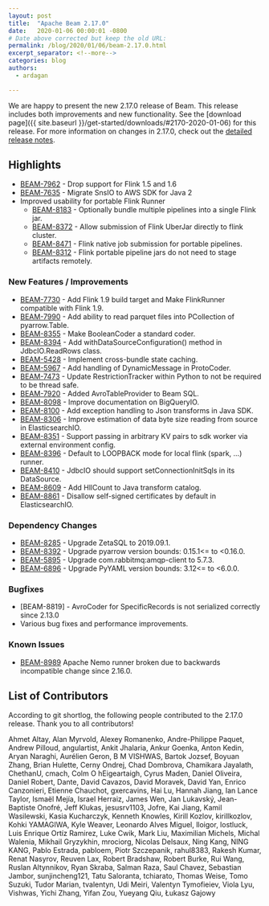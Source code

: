 ```yaml
---
layout: post
title:  "Apache Beam 2.17.0"
date:   2020-01-06 00:00:01 -0800
# Date above corrected but keep the old URL:
permalink: /blog/2020/01/06/beam-2.17.0.html
excerpt_separator: <!--more-->
categories: blog
authors:
  - ardagan

---
```

<!--
Licensed under the Apache License, Version 2.0 (the "License");
you may not use this file except in compliance with the License.
You may obtain a copy of the License at

http://www.apache.org/licenses/LICENSE-2.0

Unless required by applicable law or agreed to in writing, software
distributed under the License is distributed on an "AS IS" BASIS,
WITHOUT WARRANTIES OR CONDITIONS OF ANY KIND, either express or implied.
See the License for the specific language governing permissions and
limitations under the License.
-->

We are happy to present the new 2.17.0 release of Beam. This release includes both improvements and new functionality.
See the [download page]({{ site.baseurl }}/get-started/downloads/#2170-2020-01-06) for this release.<!--more-->
For more information on changes in 2.17.0, check out the
[detailed release notes](https://issues.apache.org/jira/secure/ReleaseNote.jspa?version=12345970&projectId=12319527).

## Highlights
* [BEAM-7962](https://issues.apache.org/jira/browse/BEAM-7962) - Drop support for Flink 1.5 and 1.6
* [BEAM-7635](https://issues.apache.org/jira/browse/BEAM-7635) - Migrate SnsIO to AWS SDK for Java 2
* Improved usability for portable Flink Runner
    * [BEAM-8183](https://issues.apache.org/jira/browse/BEAM-8183) - Optionally bundle multiple pipelines into a single Flink jar.
    * [BEAM-8372](https://issues.apache.org/jira/browse/BEAM-8372) - Allow submission of Flink UberJar directly to flink cluster.
    * [BEAM-8471](https://issues.apache.org/jira/browse/BEAM-8471) - Flink native job submission for portable pipelines.
    * [BEAM-8312](https://issues.apache.org/jira/browse/BEAM-8312) - Flink portable pipeline jars do not need to stage artifacts remotely.

### New Features / Improvements
* [BEAM-7730](https://issues.apache.org/jira/browse/BEAM-7730) - Add Flink 1.9 build target and Make FlinkRunner compatible with Flink 1.9.
* [BEAM-7990](https://issues.apache.org/jira/browse/BEAM-7990) - Add ability to read parquet files into PCollection of pyarrow.Table.
* [BEAM-8355](https://issues.apache.org/jira/browse/BEAM-8355) - Make BooleanCoder a standard coder.
* [BEAM-8394](https://issues.apache.org/jira/browse/BEAM-8394) - Add withDataSourceConfiguration() method in JdbcIO.ReadRows class.
* [BEAM-5428](https://issues.apache.org/jira/browse/BEAM-5428) - Implement cross-bundle state caching.
* [BEAM-5967](https://issues.apache.org/jira/browse/BEAM-5967) - Add handling of DynamicMessage in ProtoCoder.
* [BEAM-7473](https://issues.apache.org/jira/browse/BEAM-7473) - Update RestrictionTracker within Python to not be required to be thread safe.
* [BEAM-7920](https://issues.apache.org/jira/browse/BEAM-7920) - Added AvroTableProvider to Beam SQL.
* [BEAM-8098](https://issues.apache.org/jira/browse/BEAM-8098) - Improve documentation on BigQueryIO.
* [BEAM-8100](https://issues.apache.org/jira/browse/BEAM-8100) - Add exception handling to Json transforms in Java SDK.
* [BEAM-8306](https://issues.apache.org/jira/browse/BEAM-8306) - Improve estimation of data byte size reading from source in ElasticsearchIO.
* [BEAM-8351](https://issues.apache.org/jira/browse/BEAM-8351) - Support passing in arbitrary KV pairs to sdk worker via external environment config.
* [BEAM-8396](https://issues.apache.org/jira/browse/BEAM-8396) - Default to LOOPBACK mode for local flink (spark, ...) runner.
* [BEAM-8410](https://issues.apache.org/jira/browse/BEAM-8410) - JdbcIO should support setConnectionInitSqls in its DataSource.
* [BEAM-8609](https://issues.apache.org/jira/browse/BEAM-8609) - Add HllCount to Java transform catalog.
* [BEAM-8861](https://issues.apache.org/jira/browse/BEAM-8861) - Disallow self-signed certificates by default in ElasticsearchIO.

### Dependency Changes
* [BEAM-8285](https://issues.apache.org/jira/browse/BEAM-8285) - Upgrade ZetaSQL to 2019.09.1.
* [BEAM-8392](https://issues.apache.org/jira/browse/BEAM-8392) - Upgrade pyarrow version bounds: 0.15.1<= to <0.16.0.
* [BEAM-5895](https://issues.apache.org/jira/browse/BEAM-5895) - Upgrade com.rabbitmq:amqp-client to 5.7.3.
* [BEAM-6896](https://issues.apache.org/jira/browse/BEAM-6896) - Upgrade PyYAML version bounds: 3.12<= to <6.0.0.


### Bugfixes
* [BEAM-8819] - AvroCoder for SpecificRecords is not serialized correctly since 2.13.0
* Various bug fixes and performance improvements.

### Known Issues

* [BEAM-8989](https://issues.apache.org/jira/browse/BEAM-8989) Apache Nemo
  runner broken due to backwards incompatible change since 2.16.0.

## List of Contributors

 According to git shortlog, the following people contributed to the 2.17.0 release. Thank you to all contributors!

Ahmet Altay, Alan Myrvold, Alexey Romanenko, Andre-Philippe Paquet, Andrew
Pilloud, angulartist, Ankit Jhalaria, Ankur Goenka, Anton Kedin, Aryan Naraghi,
Aurélien Geron, B M VISHWAS, Bartok Jozsef, Boyuan Zhang, Brian Hulette, Cerny
Ondrej, Chad Dombrova, Chamikara Jayalath, ChethanU, cmach, Colm O hEigeartaigh,
Cyrus Maden, Daniel Oliveira, Daniel Robert, Dante, David Cavazos, David
Moravek, David Yan, Enrico Canzonieri, Etienne Chauchot, gxercavins, Hai Lu,
Hannah Jiang, Ian Lance Taylor, Ismaël Mejía, Israel Herraiz, James Wen, Jan
Lukavský, Jean-Baptiste Onofré, Jeff Klukas, jesusrv1103, Jofre, Kai Jiang,
Kamil Wasilewski, Kasia Kucharczyk, Kenneth Knowles, Kirill Kozlov,
kirillkozlov, Kohki YAMAGIWA, Kyle Weaver, Leonardo Alves Miguel, lloigor,
lostluck, Luis Enrique Ortíz Ramirez, Luke Cwik, Mark Liu, Maximilian Michels,
Michal Walenia, Mikhail Gryzykhin, mrociorg, Nicolas Delsaux, Ning Kang, NING
KANG, Pablo Estrada, pabloem, Piotr Szczepanik, rahul8383, Rakesh Kumar, Renat
Nasyrov, Reuven Lax, Robert Bradshaw, Robert Burke, Rui Wang, Ruslan Altynnikov,
Ryan Skraba, Salman Raza, Saul Chavez, Sebastian Jambor, sunjincheng121, Tatu
Saloranta, tchiarato, Thomas Weise, Tomo Suzuki, Tudor Marian, tvalentyn, Udi
Meiri, Valentyn Tymofieiev, Viola Lyu, Vishwas, Yichi Zhang, Yifan Zou, Yueyang
Qiu, Łukasz Gajowy

